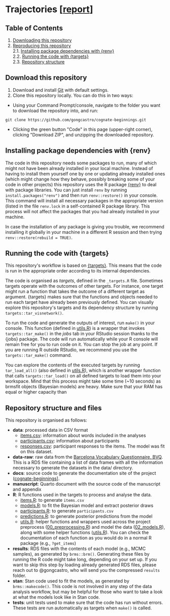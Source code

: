# Trajectories [[report](https://gongcastro.github.io/trajectories)]

## Table of Contents
1. [Downloading this repository](#downloading)
2. [Reproducing this repository](#reproducing)<br>
2.1. [Installing package dependencies with {renv}](#packages)<br>
2.2. [Running the code with {targets}](#running)<br>
2.3. [Repository structure](#structure)<br>


## Download this repository <a name="downloading"></a>

1) Download and install [Git](https://git-scm.com/downloads) with default settings.
2) Clone this repository locally. You can do this in two ways:

* Using your Command Prompt/console, navigate to the folder you want to download the repository into, and run:

```console
git clone https://github.com/gongcastro/cognate-beginnings.git
```

* Clicking the green button "Code" in this page (upper-right corner), clicking "Download ZIP", and unzipping the downloaded repository.


## Installing package dependencies with {renv}

The code in this repository needs some packages to run, many of which might not have been already installed in your local machine. Instead of having to install them yourself one by one or updating already installed ones (which might change how they behave, possibly breaking some of your code in other projects) this repository uses the R package [{renv}](https://rstudio.github.io/renv/articles/renv.html) to deal with package libraries. You can just install `renv` by running `install.packages("renv")` and then run `renv::restore()` in your console. This command will install all necessary packages in the appropriate version (listed in the file `renv.lock` in a self-contained R package library. This process will not affect the packages that you had already installed in your machine. 

In case the installation of any package is giving you trouble, we recommend installing it globally in your machine in a different R session and then trying `renv::restore(rebuild = TRUE)`.

## Running the code with {targets}

This repository's workflow is based on [{targets}](https://books.ropensci.org/targets/). This means that the code is run in the appropriate order according to its internal dependencies.

The code is organised as *targets*, defined in the `_targets.R` file. Sometimes targets operate with the outcomes of other targets. For instance, one target might run a function that takes the outcome of a different target as argument. {targets} makes sure that the functions and objects needed to run each target have already been previously defined. You can visually explore this repository's targets and its dependency structure by running `targets::tar_visnetwork()`.

To run the code and generate the outputs of interest, run `make()` in your console. This function (defined in [utils.R](R/utils.R)) is a wrapper that invokes `targets::tar_make()` in the *jobs* tab in your RStudio session thanks to the {jobs} package. The code will run automatically while your R console will remain free for you to run code on it. You can stop the job at any point. If you are running R outside RStudio, we recommend you use the `targets::tar_make()` command.

You can explore the contents of the executed targets by running `tar_load_all()` (also defined in [utils.R](R/utils.R)), which is another wrapper function that calls `targets::tar_load()` on all defined targets to load them into your workspace. Mind that this process might take some time (~10 seconds) as brmsfit objects (Bayesian models) are heavy. Make sure that your RAM has equal or higher capacity than 

## Repository structure and files

This repository is organised as follows:

* **data**: processed data in CSV format
    - [items.csv](data/items.csv): information about words included in the analyses
    - [participants.csv](data/participants.csv): information about participants
    - [responses.csv](data/responses.csv): participant responses to the items. The model was fit on this dataset.
* **data-raw**: raw data from the [Barcelona Vocabulary Questionnaire, BVQ](https://gongcastro.github.io/bvq). This is a RDS file containing a list of data frames with all the information necessary to generate the datasets in the data/ directory.
* **docs**: source code to generate the documentation site of the project ([cognate-beginnings]([gongcastro.github.com/cognate-beginnings)].
* **manuscript**: Quarto document with the source code of the manuscript and appendix
* **R**: R functions used in the targets to process and analyse the data.
    - [items.R](R/items.R): to generate `items.csv`
    - [models.R](R/items.R): to fit the Bayesian model and extract posterior draws
    - [participants.R](R/participants.R): to generate `participants.csv`
    - [predictions.R](R/predictions.R): to generate posterior predictions from the model
    - [utils.R](R/utils..R): helper functions and wrappers used across the project
preprocess ([00_preprocessing.R](R/01_preprocessing.R)) and model the data ([02_models.R](R/02_models.R)), along with some helper functions ([utils.R](R/utils.R)). You can check the documentation of each function as you would do in a normal R package (e.g., `?get_items`)
* **results**: RDS files with the contents of each model (e.g., MCMC samples), as generated by `brms::brm()`. Generating these files by running the R code might take long, depending on your set up. If you want to skip this step by loading already generated RDS files, please reach out to @gongcastro, who will send you the compressed `results` folder.
* **stan**: Stan code used to fit the models, as generated by `brms::makecode()`. This code is not involved in any step of the data analysis workflow, but may be helpful for those who want to take a look at what the models look like in Stan code.
* **tests**: unit tests used to make sure that the code has run without errors. These tests are run automatically as targets when `make()` is called.

